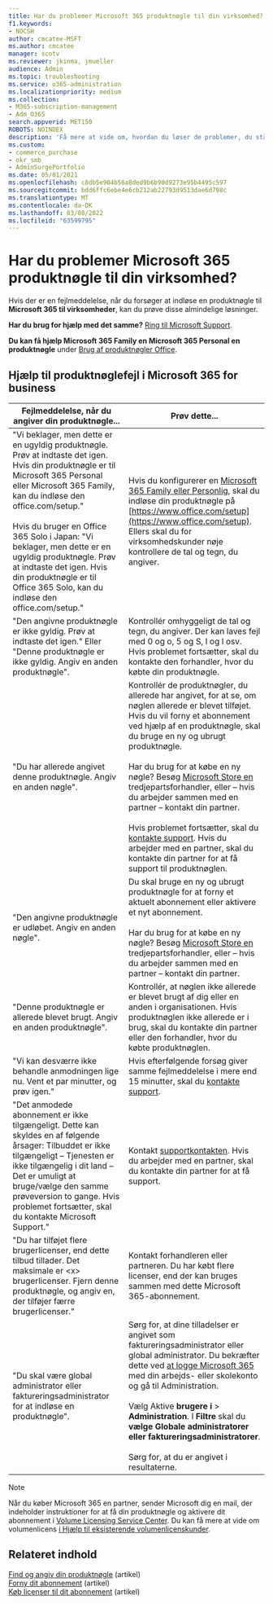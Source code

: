 ```yaml
---
title: Har du problemer Microsoft 365 produktnøgle til din virksomhed?
f1.keywords:
- NOCSH
author: cmcatee-MSFT
ms.author: cmcatee
manager: scotv
ms.reviewer: jkinma, jmueller
audience: Admin
ms.topic: troubleshooting
ms.service: o365-administration
ms.localizationpriority: medium
ms.collection:
- M365-subscription-management
- Adm_O365
search.appverid: MET150
ROBOTS: NOINDEX
description: 'Få mere at vide om, hvordan du løser de problemer, du står over for, når du angiver din produktnøgle Microsoft 365 til virksomheder. '
ms.custom:
- commerce_purchase
- okr_smb
- AdminSurgePortfolio
ms.date: 05/01/2021
ms.openlocfilehash: c8db5e904b56a8ded9b6b90d9273e95b4495c597
ms.sourcegitcommit: bdd6ffc6ebe4e6cb212ab22793d9513dae6d798c
ms.translationtype: MT
ms.contentlocale: da-DK
ms.lasthandoff: 03/08/2022
ms.locfileid: "63599795"
---
```

# <a name="problems-with-your-microsoft-365-for-business-product-key"></a>Har du problemer Microsoft 365 produktnøgle til din virksomhed?

Hvis der er en fejlmeddelelse, når du forsøger at indløse en produktnøgle til **Microsoft 365 til virksomheder**, kan du prøve disse almindelige løsninger.
  
 **Har du brug for hjælp med det samme?** [Ring til Microsoft Support](../admin/get-help-support.md).
  
 **Du kan få hjælp Microsoft 365 Family en Microsoft 365 Personal en produktnøgle** under [Brug af produktnøgler Office](https://support.microsoft.com/office/12a5763a-d45c-4685-8c95-a44500213759).
  
## <a name="product-key-error-help-with-microsoft-365-for-business"></a>Hjælp til produktnøglefejl i Microsoft 365 for business

| Fejlmeddelelse, når du angiver din produktnøgle... | Prøv dette... |
|--------------------------------------------------------------------------------------------------------------------------------------------------------------------------------------------------------------------------------------------------------------------------------------------------------------------------------------------------------|----------------------------------------------------------------------------------------------------------------------------------------------------------------------------------------------------------------------------------------------------------------------------------------------------------------------------------------------------------------------------------------------------------------------------------------------------------------------------|
| "Vi beklager, men dette er en ugyldig produktnøgle. Prøv at indtaste det igen. Hvis din produktnøgle er til Microsoft 365 Personal eller Microsoft 365 Family, kan du indløse den office.com/setup." <br/><br/>Hvis du bruger en Office 365 Solo i Japan: "Vi beklager, men dette er en ugyldig produktnøgle. Prøv at indtaste det igen. Hvis din produktnøgle er til Office 365 Solo, kan du indløse den office.com/setup." | Hvis du konfigurerer en [Microsoft 365 Family eller Personlig](https://support.microsoft.com/office/28cbc8cf-1332-4f04-9123-9b660abb629e), skal du indløse din produktnøgle på [https://www.office.com/setup](https://www.office.com/setup). Ellers skal du for virksomhedskunder nøje kontrollere de tal og tegn, du angiver. |
| "Den angivne produktnøgle er ikke gyldig. Prøv at indtaste det igen." Eller "Denne produktnøgle er ikke gyldig. Angiv en anden produktnøgle". | Kontrollér omhyggeligt de tal og tegn, du angiver. Der kan laves fejl med 0 og o, 5 og S, I og l osv. Hvis problemet fortsætter, skal du kontakte den forhandler, hvor du købte din produktnøgle. |
| "Du har allerede angivet denne produktnøgle. Angiv en anden nøgle". | Kontrollér de produktnøgler, du allerede har angivet, for at se, om nøglen allerede er blevet tilføjet. Hvis du vil forny et abonnement ved hjælp af en produktnøgle, skal du bruge en ny og ubrugt produktnøgle. <br/><br/>Har du brug for at købe en ny nøgle? Besøg [Microsoft Store en](https://go.microsoft.com/fwlink/p/?LinkId=529160) tredjepartsforhandler, eller – hvis du arbejder sammen med en partner – kontakt din partner. <br/><br/>Hvis problemet fortsætter, skal du [kontakte support](../admin/get-help-support.md). Hvis du arbejder med en partner, skal du kontakte din partner for at få support til produktnøglen. |
| "Den angivne produktnøgle er udløbet. Angiv en anden nøgle". | Du skal bruge en ny og ubrugt produktnøgle for at forny et aktuelt abonnement eller aktivere et nyt abonnement.<br/><br/>Har du brug for at købe en ny nøgle? Besøg [Microsoft Store en](https://go.microsoft.com/fwlink/p/?LinkId=529160) tredjepartsforhandler, eller – hvis du arbejder sammen med en partner – kontakt din partner. |
| "Denne produktnøgle er allerede blevet brugt. Angiv en anden produktnøgle". | Kontrollér, at nøglen ikke allerede er blevet brugt af dig eller en anden i organisationen. Hvis produktnøglen ikke allerede er i brug, skal du kontakte din partner eller den forhandler, hvor du købte produktnøglen. |
| "Vi kan desværre ikke behandle anmodningen lige nu. Vent et par minutter, og prøv igen." | Hvis efterfølgende forsøg giver samme fejlmeddelelse i mere end 15 minutter, skal du [kontakte support](../admin/get-help-support.md). |
| "Det anmodede abonnement er ikke tilgængeligt. Dette kan skyldes en af følgende årsager: Tilbuddet er ikke tilgængeligt – Tjenesten er ikke tilgængelig i dit land – Det er umuligt at bruge/vælge den samme prøveversion to gange. Hvis problemet fortsætter, skal du kontakte Microsoft Support." | Kontakt [](../admin/get-help-support.md)[supportkontakten](../admin/get-help-support.md). Hvis du arbejder med en partner, skal du kontakte din partner for at få support. |
| "Du har tilføjet flere brugerlicenser, end dette tilbud tillader. Det maksimale er \<x\> brugerlicenser. Fjern denne produktnøgle, og angiv en, der tilføjer færre brugerlicenser." | Kontakt forhandleren eller partneren. Du har købt flere licenser, end der kan bruges sammen med dette Microsoft 365-abonnement. |
| "Du skal være global administrator eller faktureringsadministrator for at indløse en produktnøgle". | Sørg for, at dine tilladelser er angivet som faktureringsadministrator eller global administrator. Du bekræfter dette ved [at logge Microsoft 365](https://support.microsoft.com/office/e9eb7d51-5430-4929-91ab-6157c5a050b4) med din arbejds- eller skolekonto og gå til Administration. <br/><br/>Vælg Aktive **brugere i** \> **Administration**. I **Filtre** skal du **vælge Globale administratorer** **eller faktureringsadministratorer**. <br/><br/>Sørg for, at du er angivet i resultaterne. |

> [!NOTE]
> Når du køber Microsoft 365 en partner, sender Microsoft dig en mail, der indeholder instruktioner for at få din produktnøgle og aktivere dit abonnement i [Volume Licensing Service Center](https://go.microsoft.com/fwlink/p/?LinkID=282016). Du kan få mere at vide om volumenlicens [i Hjælp til eksisterende volumenlicenskunder](https://go.microsoft.com/fwlink/p/?LinkId=534992).
  
## <a name="related-content"></a>Relateret indhold

[Find og angiv din produktnøgle](enter-your-product-key.md) (artikel)\
[Forny dit abonnement](subscriptions/renew-your-subscription.md) (artikel)\
[Køb licenser til dit abonnement](licenses/buy-licenses.md) (artikel)
